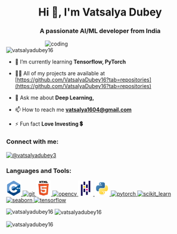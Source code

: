 
<h1 align="center">Hi 👋, I'm Vatsalya Dubey</h1>
<h3 align="center">A passionate AI/ML developer from India</h3>

<img align="right" alt="coding" width="400"  src= "https://user-images.githubusercontent.com/55389276/140866485-8fb1c876-9a8f-4d6a-98dc-08c4981eaf70.gif">

<p align="left"> <img src="https://komarev.com/ghpvc/?username=vatsalyadubey16&label=Profile%20views&color=0e75b6&style=flat" alt="vatsalyadubey16" /> </p>

- 🌱 I’m currently learning **Tensorflow, PyTorch**

- 👨‍💻 All of my projects are available at [https://github.com/VatsalyaDubey16?tab=repositories](https://github.com/VatsalyaDubey16?tab=repositories)

- 💬 Ask me about **Deep Learning,**

- 📫 How to reach me **vatsalya1604@gmail.com**

- ⚡ Fun fact **Love Investing 💲**

<h3 align="left">Connect with me:</h3>
<p align="left">
<a href="https://twitter.com/@vatsalyadubey3" target="blank"><img align="center" src="https://raw.githubusercontent.com/rahuldkjain/github-profile-readme-generator/master/src/images/icons/Social/twitter.svg" alt="@vatsalyadubey3" height="30" width="40" /></a>
</p>

<h3 align="left">Languages and Tools:</h3>
<p align="left"> <a href="https://www.w3schools.com/cpp/" target="_blank" rel="noreferrer"> <img src="https://raw.githubusercontent.com/devicons/devicon/master/icons/cplusplus/cplusplus-original.svg" alt="cplusplus" width="40" height="40"/> </a> <a href="https://git-scm.com/" target="_blank" rel="noreferrer"> <img src="https://www.vectorlogo.zone/logos/git-scm/git-scm-icon.svg" alt="git" width="40" height="40"/> </a> <a href="https://www.w3.org/html/" target="_blank" rel="noreferrer"> <img src="https://raw.githubusercontent.com/devicons/devicon/master/icons/html5/html5-original-wordmark.svg" alt="html5" width="40" height="40"/> </a> <a href="https://opencv.org/" target="_blank" rel="noreferrer"> <img src="https://www.vectorlogo.zone/logos/opencv/opencv-icon.svg" alt="opencv" width="40" height="40"/> </a> <a href="https://pandas.pydata.org/" target="_blank" rel="noreferrer"> <img src="https://raw.githubusercontent.com/devicons/devicon/2ae2a900d2f041da66e950e4d48052658d850630/icons/pandas/pandas-original.svg" alt="pandas" width="40" height="40"/> </a> <a href="https://www.python.org" target="_blank" rel="noreferrer"> <img src="https://raw.githubusercontent.com/devicons/devicon/master/icons/python/python-original.svg" alt="python" width="40" height="40"/> </a> <a href="https://pytorch.org/" target="_blank" rel="noreferrer"> <img src="https://www.vectorlogo.zone/logos/pytorch/pytorch-icon.svg" alt="pytorch" width="40" height="40"/> </a> <a href="https://scikit-learn.org/" target="_blank" rel="noreferrer"> <img src="https://upload.wikimedia.org/wikipedia/commons/0/05/Scikit_learn_logo_small.svg" alt="scikit_learn" width="40" height="40"/> </a> <a href="https://seaborn.pydata.org/" target="_blank" rel="noreferrer"> <img src="https://seaborn.pydata.org/_images/logo-mark-lightbg.svg" alt="seaborn" width="40" height="40"/> </a> <a href="https://www.tensorflow.org" target="_blank" rel="noreferrer"> <img src="https://www.vectorlogo.zone/logos/tensorflow/tensorflow-icon.svg" alt="tensorflow" width="40" height="40"/> </a> </p>

<p><img align="left" src="https://github-readme-stats.vercel.app/api/top-langs?username=vatsalyadubey16&show_icons=true&locale=en&layout=compact" alt="vatsalyadubey16" /></p>

<p>&nbsp;<img align="center" src="https://github-readme-stats.vercel.app/api?username=vatsalyadubey16&show_icons=true&locale=en" alt="vatsalyadubey16" /></p>

<p><img align="center" src="https://github-readme-streak-stats.herokuapp.com/?user=vatsalyadubey16&" alt="vatsalyadubey16" /></p>
